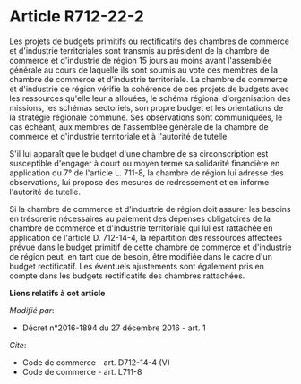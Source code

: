 # Article R712-22-2

Les projets de budgets primitifs ou rectificatifs des chambres de commerce et d'industrie territoriales sont transmis au
président de la chambre de commerce et d'industrie de région 15 jours au moins avant l'assemblée générale au cours de
laquelle ils sont soumis au vote des membres de la chambre de commerce et d'industrie territoriale. La chambre de commerce et
d'industrie de région vérifie la cohérence de ces projets de budgets avec les ressources qu'elle leur a allouées, le schéma
régional d'organisation des missions, les schémas sectoriels, son propre budget et les orientations de la stratégie régionale
commune. Ses observations sont communiquées, le cas échéant, aux membres de l'assemblée générale de la chambre de commerce et
d'industrie territoriale et à l'autorité de tutelle. 

S'il lui apparaît que le budget d'une chambre de sa circonscription est susceptible d'engager à court ou moyen terme sa
solidarité financière en application du 7° de l'article L. 711-8, la chambre de région lui adresse des observations, lui
propose des mesures de redressement et en informe l'autorité de tutelle. 

Si la chambre de commerce et d'industrie de région doit assurer les besoins en trésorerie nécessaires au paiement des
dépenses obligatoires de la chambre de commerce et d'industrie territoriale qui lui est rattachée en application de l'article
D. 712-14-4, la répartition des ressources affectées prévue dans le budget primitif de cette chambre de commerce et
d'industrie de région peut, en tant que de besoin, être modifiée dans le cadre d'un budget rectificatif. Les éventuels
ajustements sont également pris en compte dans les budgets rectificatifs des chambres rattachées.

**Liens relatifs à cet article**

_Modifié par_:

  - Décret n°2016-1894 du 27 décembre 2016 - art. 1

_Cite_:

  - Code de commerce - art. D712-14-4 (V)
  - Code de commerce - art. L711-8
